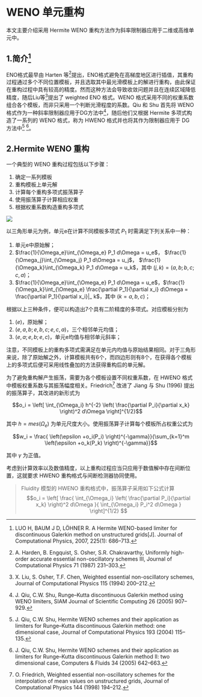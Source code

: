 # WENO 单元重构

本文主要介绍采用 Hermite WENO 重构方法作为斜率限制器应用于二维或高维单元中。

## 1.简介[^1]

ENO格式最早由 Harten 等[^2]提出，ENO格式避免在高梯度地区进行插值，其重构过程通过多个不同位置模板，并且选取其中最光滑模板上的解进行重构，由此保证在重构过程中具有较高的精度。然而这种方法会导致收敛问题并且在连续区域降低精度，随后Liu等[^3]提出了 weighted ENO 格式。WENO 格式采用不同的权重系数组合各个模板，而非只采用一个判断光滑程度的系数。Qiu 和 Shu 首先将 WENO 格式作为一种斜率限制器应用于DG方法中[^4]，随后他们又根据 Hermite 多项式构造了一系列的 WENO 格式，称为 HWENO 格式并也将其作为限制器应用于 DG 方法中[^5] [^6]。

## 2.Hermite WENO 重构

一个典型的 WENO 重构过程包括以下步骤：
1. 确定一系列模板
2. 重构模板上单元解
4. 计算每个重构多项式振荡算子
5. 使用振荡算子计算相应权重
6. 根据权重系数构造重构多项式

![](http://ww3.sinaimg.cn/large/7a1c18a8jw1f7bpip0vllj20jn071jrv.jpg)

以三角形单元为例，单元e在计算不同模板多项式 $P_1$ 时需满足下列关系中一种：

1. 单元e中原始解；
2. $\frac{1}{\Omega_e}\int_{\Omega_e} P_1 d\Omega = u_e$， $\frac{1}{\Omega_j}\int_{\Omega_j} P_1 d\Omega = u_j$， $\frac{1}{\Omega_k}\int_{\Omega_k} P_1 d\Omega = u_k$，其中 $(j,k) = (a,b; b,c; c,a)$；
3. $\frac{1}{\Omega_e}\int_{\Omega_e} P_1 d\Omega = u_e$，$\frac{1}{\Omega_k}\int_{\Omega_e} \frac{\partial P_1}{\partial x_i} d\Omega = \frac{\partial P_1}{\partial x_i}|_ k$，其中 $(k=a,b,c)$；

根据以上三种条件，便可以构造出7个具有二阶精度的多项式。对应模板分别为

1. $(e)$，原始解；
2. $(e,a,b;\, e,b,c;\, e,c,a)$，三个相邻单元均值；
3. $(e,a;\, e,b;\, e,c)$，单元e均值与相邻单元斜率；

注意，不同模板上的重构多项式需满足在单元内均值与原始结果相同。对于三角形来说，除了原始解之外，计算模板共有6个，而四边形则有8个，在获得各个模板上的多项式后便可采用线性叠加的方法获得重构后的单元解。

为了避免重构解产生振荡，需要为各个模板设置不同权重系数，在 HWENO 格式中模板权重系数与其振荡幅度相关。Friedrich[^7] 改进了 Jiang 与 Shu (1996) 提出的振荡算子，其改进的新形式为

$$o_i = \left[ \int_{\Omega_i} h^{-2} \left( \frac{\partial P_i}{\partial x_k} \right)^2 d\Omega \right]^{1/2}$$

其中 $h=mes(\Omega_e)$ 为单元尺度大小。使用振荡算子计算每个模板所占权重公式为

$$w_i = \frac{ \left(\epsilon +o_i(P_i) \right)^{-\gamma}}{\sum_{k=1}^m \left(\epsilon +o_k(P_k) \right)^{-\gamma}}$$

其中 $\gamma$ 为正值。

考虑到计算效率以及数值精度，以上重构过程应当只应用于数值解中存在间断位置，这就要求 HWENO 重构格式与间断检测器协同使用。

>Fluidity 模型的 HWENO 重构格式中，振荡算子采用如下公式计算
$$o_i = \left[ \frac{ \int_{\Omega_i} \left( \frac{\partial P_i}{\partial x_k} \right)^2 d\Omega }{ \int_{\Omega_i} P_i^2 d\Omega } \right]^{1/2} $$


[^1]: LUO H, BAUM J D, LÖHNER R. A Hermite WENO-based limiter for discontinuous Galerkin method on unstructured grids[J]. Journal of Computational Physics, 2007, 225(1): 686–713.
[^2]: A. Harden, B. Engquist, S. Osher, S.R. Chakravarthy, Uniformly high-order accurate essential non-oscillatory schemes III, Journal of Computational Physics 71 (1987) 231–303.
[^3]: X. Liu, S. Osher, T.F. Chen, Weighted essential non-oscillatory schemes, Journal of Computational Physics 115 (1994) 200–212.
[^4]: J. Qiu, C.W. Shu, Runge–Kutta discontinuous Galerkin method using WENO limiters, SIAM Journal of Scientific Computing 26
(2005) 907–929.
[^5]: J. Qiu, C.W. Shu, Hermite WENO schemes and their application as limiters for Runge–Kutta discontinuous Galerkin method: one
dimensional case, Journal of Computational Physics 193 (2004) 115–135.
[^6]: J. Qiu, C.W. Shu, Hermite WENO schemes and their application as limiters for Runge–Kutta discontinuous Galerkin method II: two
dimensional case, Computers & Fluids 34 (2005) 642–663.
[^7]: O. Friedrich, Weighted essential non-oscillatory schemes for the interpolation of mean values on unstructured grids, Journal of Computational Physics 144 (1998) 194–212.
